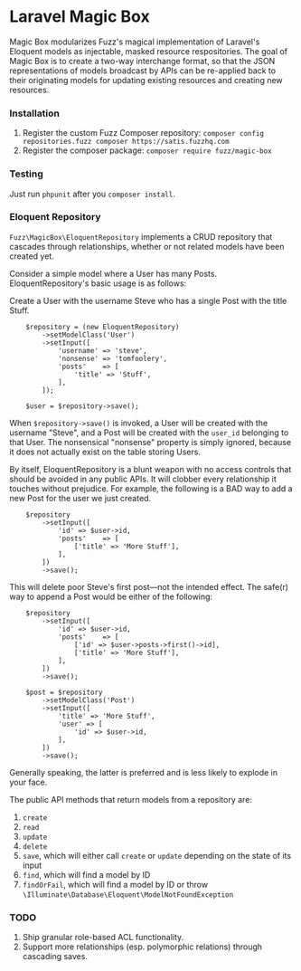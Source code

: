 Laravel Magic Box
==================

Magic Box modularizes Fuzz's magical implementation of Laravel's Eloquent models as injectable,
masked resource respositories. The goal of Magic Box is to create a two-way interchange format, so that
the JSON representations of models broadcast by APIs can be re-applied back to their originating models
for updating existing resources and creating new resources.

### Installation
1. Register the custom Fuzz Composer repository: ```composer config repositories.fuzz composer https://satis.fuzzhq.com``` 
1. Register the composer package: ```composer require fuzz/magic-box```

### Testing
Just run `phpunit` after you `composer install`.

### Eloquent Repository
`Fuzz\MagicBox\EloquentRepository` implements a CRUD repository that cascades through relationships,
whether or not related models have been created yet.

Consider a simple model where a User has many Posts. EloquentRepository's basic usage is as follows:

Create a User with the username Steve who has a single Post with the title Stuff.
```
    $repository = (new EloquentRepository)
        ->setModelClass('User')
        ->setInput([
            'username' => 'steve',
            'nonsense' => 'tomfoolery',
            'posts'    => [
                'title' => 'Stuff',
            ],
        ]);

    $user = $repository->save();
```

When `$repository->save()` is invoked, a User will be created with the username "Steve", and a Post will
be created with the `user_id` belonging to that User. The nonsensical "nonsense" property is simply
ignored, because it does not actually exist on the table storing Users.

By itself, EloquentRepository is a blunt weapon with no access controls that should be avoided in any
public APIs. It will clobber every relationship it touches without prejudice. For example, the following
is a BAD way to add a new Post for the user we just created.

```
    $repository
        ->setInput([
            'id' => $user->id,
            'posts'    => [
                ['title' => 'More Stuff'],
            ],
        ])
        ->save();
```

This will delete poor Steve's first post—not the intended effect. The safe(r) way to append a Post
would be either of the following:

```
    $repository
        ->setInput([
            'id' => $user->id,
            'posts'    => [
                ['id' => $user->posts->first()->id],
                ['title' => 'More Stuff'],
            ],
        ])
        ->save();
```

```
    $post = $repository
        ->setModelClass('Post')
        ->setInput([
            'title' => 'More Stuff',
            'user' => [
                'id' => $user->id,
            ],
        ])
        ->save();
```

Generally speaking, the latter is preferred and is less likely to explode in your face.

The public API methods that return models from a repository are:

1. `create`
1. `read`
1. `update`
1. `delete`
1. `save`, which will either call `create` or `update` depending on the state of its input
1. `find`, which will find a model by ID
1. `findOrFail`, which will find a model by ID or throw `\Illuminate\Database\Eloquent\ModelNotFoundException`

### TODO
1. Ship granular role-based ACL functionality.
1. Support more relationships (esp. polymorphic relations) through cascading saves.

